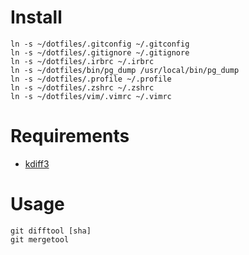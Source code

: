 # Install

    ln -s ~/dotfiles/.gitconfig ~/.gitconfig
    ln -s ~/dotfiles/.gitignore ~/.gitignore
    ln -s ~/dotfiles/.irbrc ~/.irbrc
    ln -s ~/dotfiles/bin/pg_dump /usr/local/bin/pg_dump
    ln -s ~/dotfiles/.profile ~/.profile
    ln -s ~/dotfiles/.zshrc ~/.zshrc
    ln -s ~/dotfiles/vim/.vimrc ~/.vimrc

# Requirements

* [kdiff3](http://sourceforge.net/projects/kdiff3/files/kdiff3/)

# Usage
    git difftool [sha]
    git mergetool
